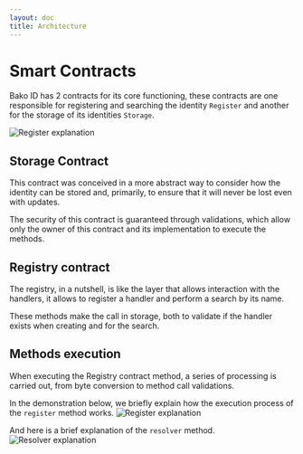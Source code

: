 ```yaml
---
layout: doc
title: Architecture
---
```


# Smart Contracts
Bako ID has 2 contracts for its core functioning, these contracts are one responsible for registering and searching
the identity `Register` and another for the storage of its identities `Storage`.

![Register explanation](/contracts-grapqh.png)

## Storage Contract
This contract was conceived in a more abstract way to consider how the identity can be stored and, primarily, to ensure
that it will never be lost even with updates.

The security of this contract is guaranteed through validations, which allow only the owner of this contract and its
implementation to execute the methods.

<ContractDeployment name="storage" />

## Registry contract
The registry, in a nutshell, is like the layer that allows interaction with the handlers, it allows to register a 
handler and perform a search by its name.

These methods make the call in storage, both to validate if the handler exists when creating and for the search.

<ContractDeployment name="register" />

## Methods execution
When executing the Registry contract method, a series of processing is carried out, from byte conversion 
to method call validations.


In the demonstration below, we briefly explain how the execution process of the `register` method works.
![Register explanation](/register-example.svg)

And here is a brief explanation of the `resolver` method.
![Resolver explanation](/resolver-example.svg)
